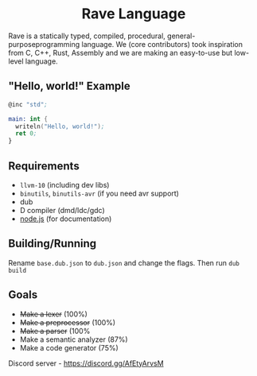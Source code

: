 <h1 align="center">Rave Language</h1>

Rave is a statically typed, compiled, procedural, general-purposeprogramming language. We (core contributors) took
inspiration from C, C++, Rust, Assembly and we are making an easy-to-use but low-level language.

## "Hello, world!" Example

```nasm
@inc "std";

main: int {
  writeln("Hello, world!");
  ret 0;
}
```

## Requirements

* `llvm-10` (including dev libs)
* `binutils`, `binutils-avr` (if you need avr support)
* dub
* D compiler (dmd/ldc/gdc)
* [node.js](https://nodejs.org/) (for documentation)

## Building/Running

Rename `base.dub.json` to `dub.json` and change the flags. Then run `dub build`

## Goals

* ~~Make a lexer~~ (100%)
* ~~Make a preprocessor~~ (100%)
* ~~Make a parser~~ (100%
* Make a semantic analyzer (87%)
* Make a code generator (75%)

Discord server - https://discord.gg/AfEtyArvsM

